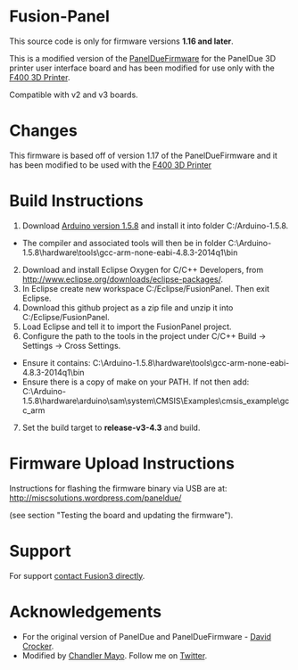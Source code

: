 # Fusion-Panel
This source code is only for firmware versions **1.16 and later**.

This is a modified version of the [PanelDueFirmware](https://github.com/dc42/PanelDueFirmware) for the PanelDue 3D printer user interface board and has been modified for use only with the [F400 3D Printer](http://fusion3design.com).

Compatible with v2 and v3 boards.

# Changes
This firmware is based off of version 1.17 of the PanelDueFirmware and it has been modified to be used with the [F400 3D Printer](http://fusion3design.com)

# Build Instructions
1. Download [Arduino version 1.5.8](https://www.arduino.cc/download_handler.php?f=/arduino-1.5.8-windows.zip) and install it into folder C:/Arduino-1.5.8.
  * The compiler and associated tools will then be in folder C:\Arduino-1.5.8\hardware\tools\gcc-arm-none-eabi-4.8.3-2014q1\bin
2. Download and install Eclipse Oxygen for C/C++ Developers, from http://www.eclipse.org/downloads/eclipse-packages/.
3. In Eclipse create new workspace C:/Eclipse/FusionPanel. Then exit Eclipse.
4. Download this github project as a zip file and unzip it into C:/Eclipse/FusionPanel.
5. Load Eclipse and tell it to import the FusionPanel project.
6. Configure the path to the tools in the project under C/C++ Build -> Settings -> Cross Settings.
  * Ensure it contains: C:\Arduino-1.5.8\hardware\tools\gcc-arm-none-eabi-4.8.3-2014q1\bin
  * Ensure there is a copy of make on your PATH. If not then add: C:\Arduino-1.5.8\hardware\arduino\sam\system\CMSIS\Examples\cmsis_example\gcc_arm
 7. Set the build target to **release-v3-4.3** and build.

# Firmware Upload Instructions
Instructions for flashing the firmware binary via USB are at: http://miscsolutions.wordpress.com/paneldue/

(see section "Testing the board and updating the firmware").

# Support
For support [contact Fusion3 directly](https://fusion3design.com/contact_support/).

# Acknowledgements
* For the original version of PanelDue and PanelDueFirmware - [David Crocker](https://miscsolutions.wordpress.com/).
* Modified by [Chandler Mayo](http://ChandlerMayo.com). Follow me on [Twitter](https://twitter.com/MayoChandler).
